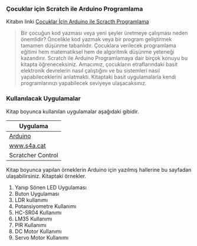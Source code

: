 ### Çocuklar için Scratch ile Arduino Programlama ###

Kitabın linki [Çocuklar İçin Arduino ile Scracth Programlama](https://www.dikeyeksen.com/products/cocuklar-icin-scratch-ile-arduino-programlama)

>Bir çocuğun kod yazması veya yeni şeyler üretmeye çalışması neden önemlidir? Öncelikle kod yazmak veya bir program geliştirmek tamamen düşünme tabanlıdır. Çocuklara verilecek programlama eğitimi hem matematiksel hem de algoritmik düşünme yeteneği kazandırır. Scratch ile Arduino Programlamaya dair birçok konuyu bu kitapta öğreneceksiniz. Amacımız, çocukların etraflarındaki basit elektronik devrelerin nasıl çalıştığını ve bu sistemleri nasıl yapabileceklerini anlatmaktı. Kitaptaki basit uygulamalarla kendi programlarınızı yapabilecek seviyeye ulaşacaksınız. 
>

### Kullanılacak Uygulamalar

Kitap boyunca kullanılan uygulamalar aşağıdaki gibidir.

| Uygulama | 
| ------ | 
| [Arduino](arduino.cc) |
| www.s4a.cat |
| Scratcher Control |

Kitap boyunca yapılan örneklerin Arduino için yazılmış hallerine bu sayfadan ulaşabilirsiniz. Kitaptaki örnekler.

1. Yanıp Sönen LED Uygulaması
2. Buton Uygulaması
3. LDR kullanımı
4. Potansiyometre Kullanımı
5. HC-SR04 Kullanımı
6. LM35 Kullanımı
7. PIR Kullanımı
8. DC Motor Kullanımı
9. Servo Motor Kullanımı








  
